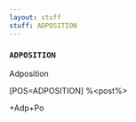 ```yaml
---
layout: stuff
stuff: ADPOSITION
---
```

### ` ADPOSITION ` 

Adposition

[POS=ADPOSITION]
%<post%>

+Adp+Po

